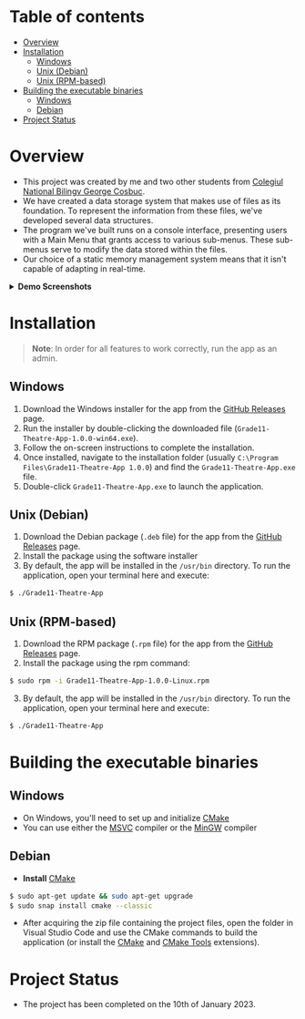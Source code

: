# Table of contents

- [Overview](#overview)
- [Installation](#installation)
    - [Windows](#windows)
    - [Unix (Debian)](#unix-debian)
    - [Unix (RPM-based)](#unix-rpm-based)
- [Building the executable binaries](#building-the-executable-binaries)
    - [Windows](#windows-1)
    - [Debian](#debian)
- [Project Status](#project-status)

# Overview
- This project was created by me and two other students from [Colegiul National Bilingv George Cosbuc](http://cosbucbilingv.ro/). 
- We have created a data storage system that makes use of files as its foundation. To represent the information from these files, we've developed several data structures.
- The program we've built runs on a console interface, presenting users with a Main Menu that grants access to various sub-menus. These sub-menus serve to modify the data stored within the files.
- Our choice of a static memory management system means that it isn't capable of adapting in real-time.

<details>
  <summary><strong>Demo Screenshots</strong></summary>

  ![Screenshot 1](Screenshots/S1.png)
  
  ![Screenshot 2](Screenshots/S2.png)
</details>

# Installation

> **Note**: In order for all features to work correctly, run the app as an admin.

## Windows

1. Download the Windows installer for the app from the [GitHub Releases](https://github.com/sorin373/Grade11-Theatre-App/releases/tag/v1.0.0) page.
2. Run the installer by double-clicking the downloaded file (`Grade11-Theatre-App-1.0.0-win64.exe`).
3. Follow the on-screen instructions to complete the installation.
4. Once installed, navigate to the installation folder (usually `C:\Program Files\Grade11-Theatre-App 1.0.0`) and find the `Grade11-Theatre-App.exe` file.
5. Double-click `Grade11-Theatre-App.exe` to launch the application.

## Unix (Debian)

1. Download the Debian package (`.deb` file) for the app from the [GitHub Releases](https://github.com/sorin373/Grade11-Theatre-App/releases/tag/v1.0.0) page.
2. Install the package using the software installer
3. By default, the app will be installed in the `/usr/bin` directory. To run the application, open your terminal here and execute:
```bash
$ ./Grade11-Theatre-App
```

## Unix (RPM-based)

1. Download the RPM package (`.rpm` file) for the app from the [GitHub Releases](https://github.com/sorin373/Grade11-Theatre-App/releases/tag/v1.0.0) page.
2. Install the package using the rpm command:
```bash
$ sudo rpm -i Grade11-Theatre-App-1.0.0-Linux.rpm
```
3. By default, the app will be installed in the `/usr/bin` directory. To run the application, open your terminal here and execute:
```bash
$ ./Grade11-Theatre-App
```

# Building the executable binaries

## Windows

- On Windows, you'll need to set up and initialize [CMake](https://cmake.org/download/)
- You can use either the [MSVC](https://learn.microsoft.com/en-us/cpp/build/reference/compiler-options?view=msvc-170) compiler or the [MinGW](https://sourceforge.net/projects/mingw/) compiler

## Debian

- **Install** [CMake](https://cmake.org/download/)
```bash
$ sudo apt-get update && sudo apt-get upgrade
$ sudo snap install cmake --classic
```
- After acquiring the zip file containing the project files, open the folder in Visual Studio Code and use the CMake commands to build the application (or install the [CMake](https://marketplace.visualstudio.com/items?itemName=twxs.cmake) and [CMake Tools](https://marketplace.visualstudio.com/items?itemName=ms-vscode.cmake-tools) extensions).

# Project Status
- The project has been completed on the 10th of January 2023.